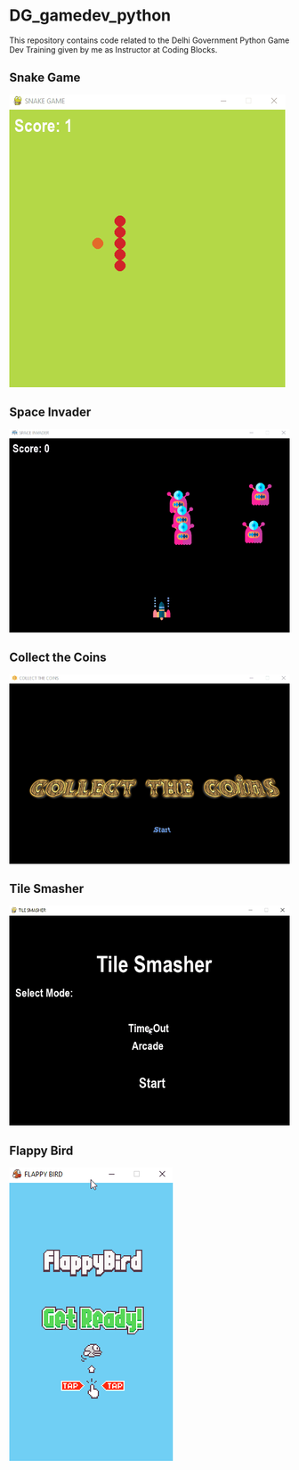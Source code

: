 # DG_gamedev_python
This repository  contains code related to the Delhi Government Python Game Dev Training given by me as Instructor at Coding Blocks.    
## Snake Game
![](snake_game/GIF.gif)
## Space Invader
![](space_invader/GIF.gif)
## Collect the Coins
![](collect_coins/GIF.gif)
## Tile Smasher
![](tile_smasher/GIF.gif)
## Flappy Bird
![](flappy_bird/GIF.gif)
